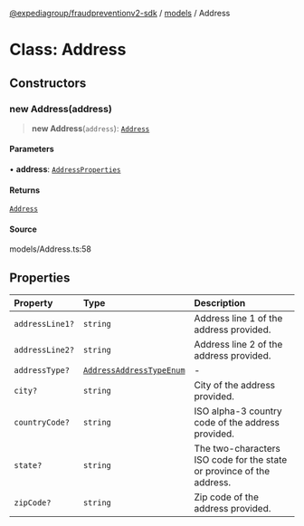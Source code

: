 [@expediagroup/fraudpreventionv2-sdk](../../index.md) / [models](../index.md) / Address

# Class: Address

## Constructors

### new Address(address)

> **new Address**(`address`): [`Address`](Address.md)

#### Parameters

• **address**: [`AddressProperties`](../interfaces/AddressProperties.md)

#### Returns

[`Address`](Address.md)

#### Source

models/Address.ts:58

## Properties

| Property | Type | Description |
| :------ | :------ | :------ |
| `addressLine1?` | `string` | Address line 1 of the address provided. |
| `addressLine2?` | `string` | Address line 2 of the address provided. |
| `addressType?` | [`AddressAddressTypeEnum`](../type-aliases/AddressAddressTypeEnum.md) | - |
| `city?` | `string` | City of the address provided. |
| `countryCode?` | `string` | ISO alpha-3 country code of the address provided. |
| `state?` | `string` | The two-characters ISO code for the state or province of the address. |
| `zipCode?` | `string` | Zip code of the address provided. |
